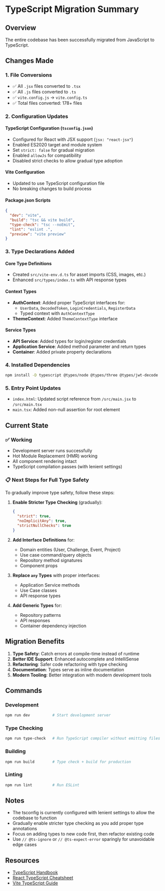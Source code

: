 # TypeScript Migration Summary

## Overview
The entire codebase has been successfully migrated from JavaScript to TypeScript.

## Changes Made

### 1. File Conversions
- ✅ All `.jsx` files converted to `.tsx`
- ✅ All `.js` files converted to `.ts`
- ✅ `vite.config.js` → `vite.config.ts`
- ✅ Total files converted: 178+ files

### 2. Configuration Updates

#### TypeScript Configuration (`tsconfig.json`)
- Configured for React with JSX support (`jsx: "react-jsx"`)
- Enabled ES2020 target and module system
- Set `strict: false` for gradual migration
- Enabled `allowJs` for compatibility
- Disabled strict checks to allow gradual type adoption

#### Vite Configuration
- Updated to use TypeScript configuration file
- No breaking changes to build process

#### Package.json Scripts
```json
{
  "dev": "vite",
  "build": "tsc && vite build",
  "type-check": "tsc --noEmit",
  "lint": "eslint .",
  "preview": "vite preview"
}
```

### 3. Type Declarations Added

#### Core Type Definitions
- Created `src/vite-env.d.ts` for asset imports (CSS, images, etc.)
- Enhanced `src/types/index.ts` with API response types

#### Context Types
- **AuthContext**: Added proper TypeScript interfaces for:
  - `UserData`, `DecodedToken`, `LoginCredentials`, `RegisterData`
  - Typed context with `AuthContextType`
- **ThemeContext**: Added `ThemeContextType` interface

#### Service Types
- **API Service**: Added types for login/register credentials
- **Application Service**: Added method parameter and return types
- **Container**: Added private property declarations

### 4. Installed Dependencies
```bash
npm install -D typescript @types/node @types/three @types/jwt-decode
```

### 5. Entry Point Updates
- `index.html`: Updated script reference from `/src/main.jsx` to `/src/main.tsx`
- `main.tsx`: Added non-null assertion for root element

## Current State

### ✅ Working
- Development server runs successfully
- Hot Module Replacement (HMR) working
- All component rendering intact
- TypeScript compilation passes (with lenient settings)

### 📋 Next Steps for Full Type Safety

To gradually improve type safety, follow these steps:

1. **Enable Stricter Type Checking** (gradually):
   ```json
   {
     "strict": true,
     "noImplicitAny": true,
     "strictNullChecks": true
   }
   ```

2. **Add Interface Definitions** for:
   - Domain entities (User, Challenge, Event, Project)
   - Use case command/query objects
   - Repository method signatures
   - Component props

3. **Replace `any` Types** with proper interfaces:
   - Application Service methods
   - Use Case classes
   - API response types

4. **Add Generic Types** for:
   - Repository patterns
   - API responses
   - Container dependency injection

## Migration Benefits

1. **Type Safety**: Catch errors at compile-time instead of runtime
2. **Better IDE Support**: Enhanced autocomplete and IntelliSense
3. **Refactoring**: Safer code refactoring with type checking
4. **Documentation**: Types serve as inline documentation
5. **Modern Tooling**: Better integration with modern development tools

## Commands

### Development
```bash
npm run dev          # Start development server
```

### Type Checking
```bash
npm run type-check   # Run TypeScript compiler without emitting files
```

### Building
```bash
npm run build        # Type check + build for production
```

### Linting
```bash
npm run lint         # Run ESLint
```

## Notes

- The tsconfig is currently configured with lenient settings to allow the codebase to function
- Gradually enable stricter type checking as you add proper type annotations
- Focus on adding types to new code first, then refactor existing code
- Use `// @ts-ignore` or `// @ts-expect-error` sparingly for unavoidable edge cases

## Resources

- [TypeScript Handbook](https://www.typescriptlang.org/docs/handbook/intro.html)
- [React TypeScript Cheatsheet](https://react-typescript-cheatsheet.netlify.app/)
- [Vite TypeScript Guide](https://vitejs.dev/guide/features.html#typescript)
